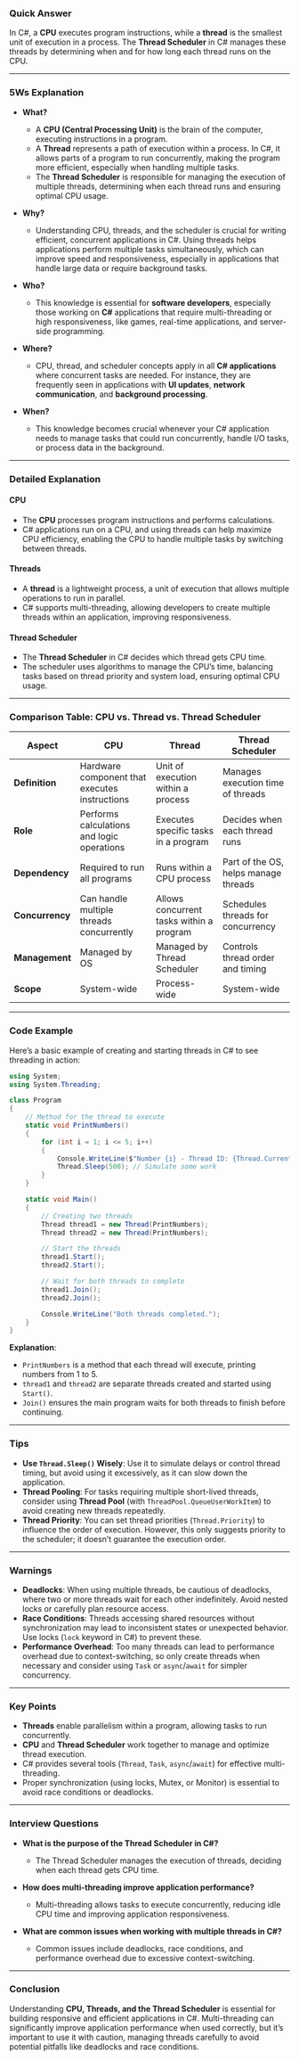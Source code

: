 ### Quick Answer
In C#, a **CPU** executes program instructions, while a **thread** is the smallest unit of execution in a process. The **Thread Scheduler** in C# manages these threads by determining when and for how long each thread runs on the CPU.

---

### 5Ws Explanation

- **What?**
  - A **CPU (Central Processing Unit)** is the brain of the computer, executing instructions in a program.
  - A **Thread** represents a path of execution within a process. In C#, it allows parts of a program to run concurrently, making the program more efficient, especially when handling multiple tasks.
  - The **Thread Scheduler** is responsible for managing the execution of multiple threads, determining when each thread runs and ensuring optimal CPU usage.

- **Why?**
  - Understanding CPU, threads, and the scheduler is crucial for writing efficient, concurrent applications in C#. Using threads helps applications perform multiple tasks simultaneously, which can improve speed and responsiveness, especially in applications that handle large data or require background tasks.

- **Who?**
  - This knowledge is essential for **software developers**, especially those working on **C#** applications that require multi-threading or high responsiveness, like games, real-time applications, and server-side programming.

- **Where?**
  - CPU, thread, and scheduler concepts apply in all **C# applications** where concurrent tasks are needed. For instance, they are frequently seen in applications with **UI updates**, **network communication**, and **background processing**.

- **When?**
  - This knowledge becomes crucial whenever your C# application needs to manage tasks that could run concurrently, handle I/O tasks, or process data in the background.

---

### Detailed Explanation

#### CPU
- The **CPU** processes program instructions and performs calculations.
- C# applications run on a CPU, and using threads can help maximize CPU efficiency, enabling the CPU to handle multiple tasks by switching between threads.

#### Threads
- A **thread** is a lightweight process, a unit of execution that allows multiple operations to run in parallel.
- C# supports multi-threading, allowing developers to create multiple threads within an application, improving responsiveness.

#### Thread Scheduler
- The **Thread Scheduler** in C# decides which thread gets CPU time.
- The scheduler uses algorithms to manage the CPU’s time, balancing tasks based on thread priority and system load, ensuring optimal CPU usage.

---

### Comparison Table: CPU vs. Thread vs. Thread Scheduler

| Aspect                   | **CPU**                                   | **Thread**                          | **Thread Scheduler**                |
|--------------------------|-------------------------------------------|-------------------------------------|-------------------------------------|
| **Definition**           | Hardware component that executes instructions | Unit of execution within a process | Manages execution time of threads  |
| **Role**                 | Performs calculations and logic operations | Executes specific tasks in a program | Decides when each thread runs       |
| **Dependency**           | Required to run all programs              | Runs within a CPU process           | Part of the OS, helps manage threads|
| **Concurrency**          | Can handle multiple threads concurrently  | Allows concurrent tasks within a program | Schedules threads for concurrency  |
| **Management**           | Managed by OS                             | Managed by Thread Scheduler         | Controls thread order and timing    |
| **Scope**                | System-wide                               | Process-wide                        | System-wide                         |

---

### Code Example

Here’s a basic example of creating and starting threads in C# to see threading in action:

```csharp
using System;
using System.Threading;

class Program
{
    // Method for the thread to execute
    static void PrintNumbers()
    {
        for (int i = 1; i <= 5; i++)
        {
            Console.WriteLine($"Number {i} - Thread ID: {Thread.CurrentThread.ManagedThreadId}");
            Thread.Sleep(500); // Simulate some work
        }
    }

    static void Main()
    {
        // Creating two threads
        Thread thread1 = new Thread(PrintNumbers);
        Thread thread2 = new Thread(PrintNumbers);

        // Start the threads
        thread1.Start();
        thread2.Start();

        // Wait for both threads to complete
        thread1.Join();
        thread2.Join();

        Console.WriteLine("Both threads completed.");
    }
}
```

**Explanation**:
- `PrintNumbers` is a method that each thread will execute, printing numbers from 1 to 5.
- `thread1` and `thread2` are separate threads created and started using `Start()`.
- `Join()` ensures the main program waits for both threads to finish before continuing.

---

### Tips

- **Use `Thread.Sleep()` Wisely**: Use it to simulate delays or control thread timing, but avoid using it excessively, as it can slow down the application.
- **Thread Pooling**: For tasks requiring multiple short-lived threads, consider using **Thread Pool** (with `ThreadPool.QueueUserWorkItem`) to avoid creating new threads repeatedly.
- **Thread Priority**: You can set thread priorities (`Thread.Priority`) to influence the order of execution. However, this only suggests priority to the scheduler; it doesn’t guarantee the execution order.

---

### Warnings

- **Deadlocks**: When using multiple threads, be cautious of deadlocks, where two or more threads wait for each other indefinitely. Avoid nested locks or carefully plan resource access.
- **Race Conditions**: Threads accessing shared resources without synchronization may lead to inconsistent states or unexpected behavior. Use locks (`lock` keyword in C#) to prevent these.
- **Performance Overhead**: Too many threads can lead to performance overhead due to context-switching, so only create threads when necessary and consider using `Task` or `async`/`await` for simpler concurrency.

---

### Key Points

- **Threads** enable parallelism within a program, allowing tasks to run concurrently.
- **CPU** and **Thread Scheduler** work together to manage and optimize thread execution.
- C# provides several tools (`Thread`, `Task`, `async`/`await`) for effective multi-threading.
- Proper synchronization (using locks, Mutex, or Monitor) is essential to avoid race conditions or deadlocks.

---

### Interview Questions

- **What is the purpose of the Thread Scheduler in C#?**
  - The Thread Scheduler manages the execution of threads, deciding when each thread gets CPU time.

- **How does multi-threading improve application performance?**
  - Multi-threading allows tasks to execute concurrently, reducing idle CPU time and improving application responsiveness.

- **What are common issues when working with multiple threads in C#?**
  - Common issues include deadlocks, race conditions, and performance overhead due to excessive context-switching.

---

### Conclusion

Understanding **CPU, Threads, and the Thread Scheduler** is essential for building responsive and efficient applications in C#. Multi-threading can significantly improve application performance when used correctly, but it’s important to use it with caution, managing threads carefully to avoid potential pitfalls like deadlocks and race conditions.
